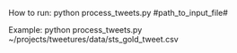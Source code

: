 How to run:
python process_tweets.py #path_to_input_file#

Example:
python process_tweets.py ~/projects/tweetures/data/sts_gold_tweet.csv
